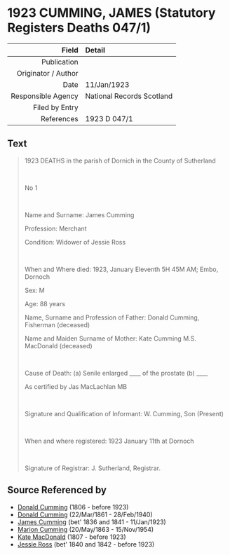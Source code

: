 ﻿---
layout: page
permalink: /sources/s1949468
---

# 1923 CUMMING, JAMES (Statutory Registers Deaths 047/1)

Field | Detail
---:|:---
Publication | 
Originator / Author | 
Date | 11/Jan/1923
Responsible Agency | National Records Scotland
Filed by Entry | 
References | 1923 D 047/1

## Text

> 1923 DEATHS in the parish of Dornich in the County of Sutherland
>
> <br/>
>
> No 1
>
> <br/>
>
> Name and Surname: James Cumming
>
> Profession: Merchant
>
> Condition: Widower of Jessie Ross
>
> <br/>
>
> When and Where died: 1923, January Eleventh 5H 45M AM; Embo, Dornoch
>
> Sex: M
>
> Age: 88 years
>
> Name, Surname and Profession of Father: Donald Cumming, Fisherman (deceased)
>
> Name and Maiden Surname of Mother: Kate Cumming M.S. MacDonald (deceased)
>
> <br/>
>
> Cause of Death: (a) Senile enlarged ____ of the prostate (b) ____
>
> As certified by Jas MacLachlan MB
>
> <br/>
>
> Signature and Qualification of Informant: W. Cumming, Son (Present)
>
> <br/>
>
> When and where registered: 1923 January 11th at Dornoch
>
> <br/>
>
> Signature of Registrar: J. Sutherland, Registrar.
>

## Source Referenced by

* [Donald Cumming](../people/@45726416@-donald-cumming-b1806-d1923.md) (1806 - before 1923)
* [Donald Cumming](../people/@20465544@-donald-cumming-b1861-3-22-d1940-2-28.md) (22/Mar/1861 - 28/Feb/1940)
* [James Cumming](../people/@66384942@-james-cumming-b1836~1841-d1923-1-11.md) (bet' 1836 and 1841 - 11/Jan/1923)
* [Marion Cumming](../people/@59851647@-marion-cumming-b1863-5-20-d1954-11-15.md) (20/May/1863 - 15/Nov/1954)
* [Kate MacDonald](../people/@28255030@-kate-macdonald-b1807-d1923.md) (1807 - before 1923)
* [Jessie Ross](../people/@60546968@-jessie-ross-b1840~1842-d1923.md) (bet' 1840 and 1842 - before 1923)
